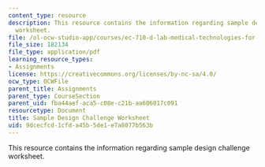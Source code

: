 ```yaml
---
content_type: resource
description: This resource contains the information regarding sample design challenge
  worksheet.
file: /ol-ocw-studio-app/courses/ec-710-d-lab-medical-technologies-for-the-developing-world-spring-2010/9dcecfcd1cfda45b5de1e7a8077b563b_MITEC_710S10_DesChlWs_smpl.pdf
file_size: 182134
file_type: application/pdf
learning_resource_types:
- Assignments
license: https://creativecommons.org/licenses/by-nc-sa/4.0/
ocw_type: OCWFile
parent_title: Assignments
parent_type: CourseSection
parent_uid: fba44aef-aca5-c08e-c21b-aa606017c091
resourcetype: Document
title: Sample Design Challenge Worksheet
uid: 9dcecfcd-1cfd-a45b-5de1-e7a8077b563b
---
```

This resource contains the information regarding sample design challenge worksheet.